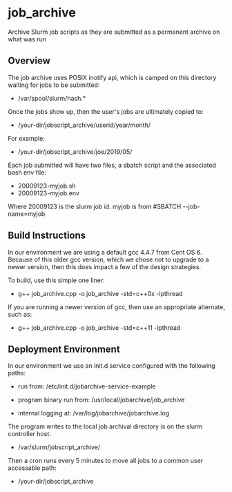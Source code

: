 # job_archive

Archive Slurm job scripts as they are submitted as a permanent archive on what was run

## Overview

The job archive uses POSIX inotify api, which is camped on this directory waiting for jobs to be submitted:
 - /var/spool/slurm/hash.*

Once the jobs show up, then the user's jobs are ultimately copied to:
 - /your-dir/jobscript_archive/userid/year/month/

For example:
 - /your-dir/jobscript_archive/joe/2019/05/

Each job submitted will have two files, a sbatch script and the associated bash env file:
 - 20009123-myjob.sh
 - 20009123-myjob.env

Where 20009123 is the slurm job id.
myjob is from #SBATCH --job-name=myjob 

## Build Instructions

In our environment we are using a default gcc 4.4.7 from Cent OS 6. Because of this older gcc version, which we chose not to upgrade to a newer version, then this does impact a few of the design strategies.

To build, use this simple one liner:

 - g++ job_archive.cpp -o job_archive -std=c++0x -lpthread

If you are running a newer version of gcc, then use an appropriate alternate, such as:

 - g++ job_archive.cpp -o job_archive -std=c++11 -lpthread

## Deployment Environment

In our environment we use an init.d service configured with the following paths:

 - run from: /etc/init.d/jobarchive-service-example

 - program binary run from: /usr/local/jobarchive/job_archive

 - internal logging at: /var/log/jobarchive/jobarchive.log

The program writes to the local job archival directory is on the slurm controller host:
 - /var/slurm/jobscript_archive/

Then a cron runs every 5 minutes to move all jobs to a common user accessable path:
 - /your-dir/jobscript_archive


